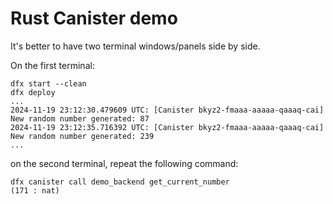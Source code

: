 # Rust Canister demo

It's better to have two terminal windows/panels side by side.

On the first terminal:

```
dfx start --clean
dfx deploy
...
2024-11-19 23:12:30.479609 UTC: [Canister bkyz2-fmaaa-aaaaa-qaaaq-cai] New random number generated: 87
2024-11-19 23:12:35.716392 UTC: [Canister bkyz2-fmaaa-aaaaa-qaaaq-cai] New random number generated: 239
...
```

on the second terminal, repeat the following command:

```
dfx canister call demo_backend get_current_number
(171 : nat)
```
